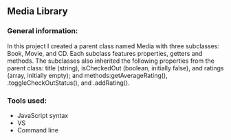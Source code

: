 ## Media Library

### General information:
In this project I created a parent class named Media with three subclasses: Book, Movie, and CD. Each subclass features properties, getters and methods. The subclasses also inherited the following properties from the parent class: title (string), isCheckedOut (boolean, initially false), and ratings (array, initially empty); and methods:getAverageRating(), .toggleCheckOutStatus(), and .addRating().

### Tools used:
+ JavaScript syntax
+ VS
+ Command line

